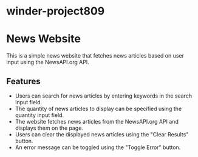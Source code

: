 # winder-project809

# News Website

This is a simple news website that fetches news articles based on user input using the NewsAPI.org API.

## Features

- Users can search for news articles by entering keywords in the search input field.
- The quantity of news articles to display can be specified using the quantity input field.
- The website fetches news articles from the NewsAPI.org API and displays them on the page.
- Users can clear the displayed news articles using the "Clear Results" button.
- An error message can be toggled using the "Toggle Error" button.

